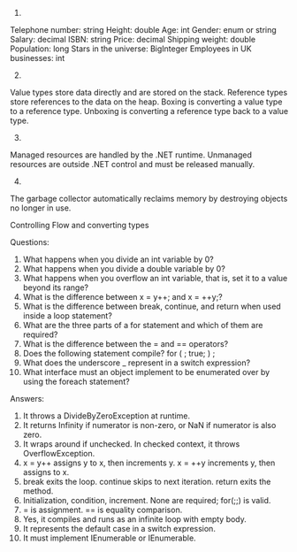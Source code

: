 1.

Telephone number: string
Height: double
Age: int
Gender: enum or string
Salary: decimal
ISBN: string
Price: decimal
Shipping weight: double
Population: long
Stars in the universe: BigInteger
Employees in UK businesses: int

2.

Value types store data directly and are stored on the stack.
Reference types store references to the data on the heap.
Boxing is converting a value type to a reference type.
Unboxing is converting a reference type back to a value type.

3.

Managed resources are handled by the .NET runtime.
Unmanaged resources are outside .NET control and must be released manually.

4.

The garbage collector automatically reclaims memory by destroying objects no longer in use.


Controlling Flow and converting types

Questions:
1. What happens when you divide an int variable by 0?
2. What happens when you divide a double variable by 0?
3. What happens when you overflow an int variable, that is, set it to a value beyond its
range?
4. What is the difference between x = y++; and x = ++y;?
5. What is the difference between break, continue, and return when used inside a loop
statement?
6. What are the three parts of a for statement and which of them are required?
7. What is the difference between the = and == operators?
8. Does the following statement compile? for ( ; true; ) ;
9. What does the underscore _ represent in a switch expression?
10. What interface must an object implement to be enumerated over by using the foreach
statement?

Answers:
1. It throws a DivideByZeroException at runtime.
2. It returns Infinity if numerator is non-zero, or NaN if numerator is also zero.
3. It wraps around if unchecked. In checked context, it throws OverflowException.
4. x = y++ assigns y to x, then increments y. x = ++y increments y, then assigns to x.
5. break exits the loop. continue skips to next iteration. return exits the method.
6. Initialization, condition, increment. None are required; for(;;) is valid.
7. \= is assignment. == is equality comparison.
8. Yes, it compiles and runs as an infinite loop with empty body.
9. It represents the default case in a switch expression.
10. It must implement IEnumerable or IEnumerable<T>.
